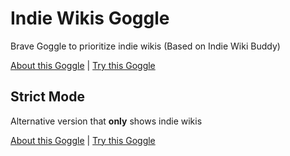 # Indie Wikis Goggle

Brave Goggle to prioritize indie wikis (Based on Indie Wiki Buddy)

[About this Goggle][about] | [Try this Goggle][try]

## Strict Mode

Alternative version that **only** shows indie wikis

[About this Goggle][aboutS] | [Try this Goggle][tryS]

[Indie Wiki Buddy]: https://getindie.wiki/
[about]: https://search.brave.com/goggles/profile?goggles_id=https://raw.githubusercontent.com/RuiNtD/indie-wikis-goggle/refs/heads/main/out/indie_wikis.goggles
[try]: https://search.brave.com/goggles?goggles_id=https://raw.githubusercontent.com/RuiNtD/indie-wikis-goggle/refs/heads/main/out/indie_wikis.goggles
[aboutS]: https://search.brave.com/goggles/profile?goggles_id=https://raw.githubusercontent.com/RuiNtD/indie-wikis-goggle/refs/heads/main/out/strict.goggles
[tryS]: https://search.brave.com/goggles?goggles_id=https://raw.githubusercontent.com/RuiNtD/indie-wikis-goggle/refs/heads/main/out/strict.goggles
